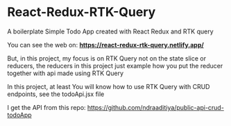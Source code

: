 # React-Redux-RTK-Query
A boilerplate Simple Todo App created with React Redux and RTK query

You can see the web on: **https://react-redux-rtk-query.netlify.app/**

But, in this project, my focus is on RTK Query not on the state slice or reducers, the reducers in this project just example how you put the reducer together with api made using RTK Query

In this project, at least You will know how to use RTK Query with CRUD endpoints, see the todoApi.jsx file

I get the API from this repo: https://github.com/ndraaditiya/public-api-crud-todoApp
